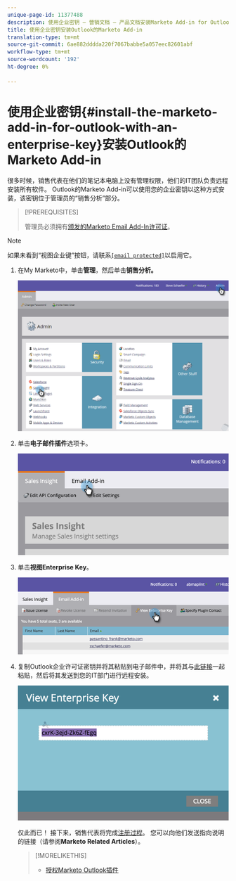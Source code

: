 ```yaml
---
unique-page-id: 11377488
description: 使用企业密钥 — 营销文档 — 产品文档安装Marketo Add-in for Outlook
title: 使用企业密钥安装Outlook的Marketo Add-in
translation-type: tm+mt
source-git-commit: 6ae882dddda220f7067babbe5a057eec82601abf
workflow-type: tm+mt
source-wordcount: '192'
ht-degree: 0%

---
```



# 使用企业密钥{#install-the-marketo-add-in-for-outlook-with-an-enterprise-key}安装Outlook的Marketo Add-in

很多时候，销售代表在他们的笔记本电脑上没有管理权限，他们的IT团队负责远程安装所有软件。 Outlook的Marketo Add-in可以使用您的企业密钥以这种方式安装，该密钥位于管理员的“销售分析”部分。

>[!PREREQUISITES]
>
>管理员必须拥有[颁发的Marketo Email Add-In许可证](issue-a-marketo-email-add-in-license.md)。

>[!NOTE]
>
>如果未看到“视图企业键”按钮，请联系[`[email protected]`](https://docs.marketo.com/cdn-cgi/l/email-protection#1c6f696c6c736e685c717d6e77796873327f7371)以启用它。

1. 在My Marketo中，单击&#x200B;**管理**，然后单击&#x200B;**销售分析。**

   ![](assets/image2016-7-25-14-3a22-3a12.png)

1. 单击&#x200B;**电子邮件插件**&#x200B;选项卡。

   ![](assets/image2016-7-25-14-3a23-3a57.png)

1. 单击&#x200B;**视图Enterprise Key**。

   ![](assets/image2016-7-25-14-3a35-3a38.png)

1. 复制Outlook企业许可证密钥并将其粘贴到电子邮件中，并将其与[此链接](marketo-outlook-plugin-installation-by-it.md)一起粘贴，然后将其发送到您的IT部门进行远程安装。

   ![](assets/image2016-7-25-14-3a39-3a9.png)

   仅此而已！ 接下来，销售代表将完成[注册过程](authorize-the-marketo-outlook-plugin.md)。 您可以向他们发送指向说明的链接（请参阅&#x200B;**Marketo Related Articles**）。

   >[!MORELIKETHIS]
   >
   >
   >    
   >    
   >    * [授权Marketo Outlook插件](authorize-the-marketo-outlook-plugin.md)


